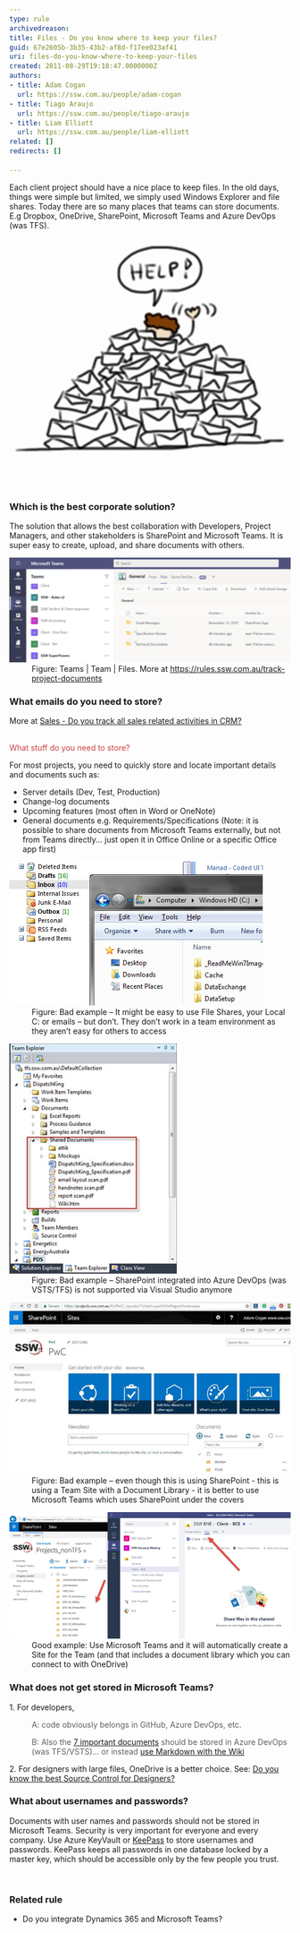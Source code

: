 ```yaml
---
type: rule
archivedreason: 
title: Files - Do you know where to keep your files?
guid: 67e2605b-3b35-43b2-af8d-f17ee023af41
uri: files-do-you-know-where-to-keep-your-files
created: 2011-08-29T19:18:47.0000000Z
authors:
- title: Adam Cogan
  url: https://ssw.com.au/people/adam-cogan
- title: Tiago Araujo
  url: https://ssw.com.au/people/tiago-araujo
- title: Liam Elliott
  url: https://ssw.com.au/people/liam-elliott
related: []
redirects: []

---
```



​​​Each client project should have a nice place to keep files. In the old days, things were simple but limited, we simply used Windows Explorer and file shares. Today there are so many places that teams can store documents. E.g Dropbox, OneDrive, SharePoint, Microsoft Teams and Azure DevOps (was TFS).<br>
<dl class="image"><dt>​<img src="Screen Shot 2020-10-29 at 11.02.48 AM.png" alt="Too much email" />​<br></dt></dl>
<br><excerpt class='endintro'></excerpt><br>
<h3 class="ssw15-rteElement-H3">Which is the best corporate solution?<br></h3><p>The solution that allows the best collaboration with Developers, Project Managers, and other stakeholders is SharePoint and Microsoft Teams. It is super easy to create, upload, and share documents with others.<br></p><dl class="image"><dt>
      <img src="Microsoft-Teams-Files.png" alt="Microsoft-Teams-Files.png" style="width:750px;" />
   </dt><dd>Figure: Teams | Team | Files. More at 
      <a href="/_layouts/15/FIXUPREDIRECT.ASPX?WebId=3dfc0e07-e23a-4cbb-aac2-e778b71166a2&TermSetId=07da3ddf-0924-4cd2-a6d4-a4809ae20160&TermId=c34a016c-d126-4e10-859e-4a0bbd2f08a6">https://rules.ssw.com.au/track-project-documents</a>​<br></dd></dl><h3 class="ssw15-rteElement-H3">What emails do you need to store?</h3><p class="ssw15-rteElement-P">More at <a href="/_layouts/15/FIXUPREDIRECT.ASPX?WebId=3dfc0e07-e23a-4cbb-aac2-e778b71166a2&TermSetId=07da3ddf-0924-4cd2-a6d4-a4809ae20160&TermId=aad93e59-5977-466f-8ab5-39b21fbca4dd">Sales - Do you track all sales related activities in CRM?​</a><br><span style="color:#cc4141;font-family:"segoe ui", "trebuchet ms", tahoma, arial, verdana, sans-serif;font-size:18px;"><br></span></p><p class="ssw15-rteElement-P">
   <span style="color:#cc4141;font-family:"segoe ui", "trebuchet ms", tahoma, arial, verdana, sans-serif;font-size:18px;">What stuff do you need to store?​</span><br></p><p>For most projects, you need to quickly store and locate important details and documents such as:<br></p><ul><li>Server details (Dev, Test, Production)<br></li><li>Change-log documents<br></li><li>Upcoming features (most often in Word or OneNote)<br></li><li>General documents e.g. Requirements/Specifications (Note: it is possible to share documents from Microsoft Teams externally, but not from Teams directly... just open it in ​Office Online or a specific Office app first)​<br></li></ul><p></p><dl class="badImage"><dt> 
      <img alt="Keep Files Bad Example" src="Dont-keep-files.jpg" /> 
   </dt><dd>Figure: Bad example – It might be easy to use File Shares, your Local C: or emails – but don’t. They don’t work in a team environment as they aren’t easy for others to access</dd></dl><dl class="badImage"><dt> 
      <img alt="Keep Files Bad Example" src="keep-files-TFS.jpg" /> 
   </dt><dd>Figure: Bad example – SharePoint integrated into Azure DevOps (was VSTS/TFS) is not supported via Visual Studio anymore</dd></dl><dl class="badImage"><dt> 
      <img alt="Keep Files Bad Example" src="keep-files-SP.jpg" /> 
   </dt><dd>Figure: Bad example – even though this is using SharePoint - this is using a Team Site with a Document Library - it is better to use Microsoft Teams which uses SharePoint under the covers</dd></dl><dl class="goodImage"><dt> 
      <img alt="Keep Files Good Example" src="keep-files-sp-teams.jpg" /> 
   </dt><dd>Good example: Use Microsoft Teams and it will automatically create a Site for the Team (and that includes a document library which you can connect to with OneDrive)</dd></dl><h3 class="ssw15-rteElement-H3">What does not get stored in Microsoft Teams? <br></h3><p>1.	For developers, 
   <br></p><blockquote style="margin:0px 0px 0px 40px;border:none;padding:0px;"><p>​A: code obviously belongs in GitHub, Azure DevOps, etc.</p><p>B: Also the <a href="/_layouts/15/FIXUPREDIRECT.ASPX?WebId=3dfc0e07-e23a-4cbb-aac2-e778b71166a2&TermSetId=07da3ddf-0924-4cd2-a6d4-a4809ae20160&TermId=951ffbf9-4066-42f3-a9b7-e0d8603e728b">7 important documents</a> should be stored in Azure DevOps (was TFS/VSTS).​​.. or instead 
      <a href="/_layouts/15/FIXUPREDIRECT.ASPX?WebId=3dfc0e07-e23a-4cbb-aac2-e778b71166a2&TermSetId=07da3ddf-0924-4cd2-a6d4-a4809ae20160&TermId=846474eb-27a1-4645-90ee-10a349fef714">use Markdown with the Wiki</a></p></blockquote><p>2.	For designers with large files, OneDrive is a better choice. See: <a href="/_layouts/15/FIXUPREDIRECT.ASPX?WebId=3dfc0e07-e23a-4cbb-aac2-e778b71166a2&TermSetId=07da3ddf-0924-4cd2-a6d4-a4809ae20160&TermId=2df3378d-f923-4f3f-8c86-ec1074f7f98b">Do you know the best Source Control for Designers?</a><br></p><h3>What about usernames and passwords?<br></h3><p>Documents with user names and passwords should not be stored in Microsoft Teams. Security is very important for everyone and every company. Use Azure KeyVault or <a href="http://keepass.info/" target="_blank">KeePass</a> to store usernames and passwords. KeePass keeps all passwords in one database locked by a master key, which should be accessible only by the few people you trust.<br></p><p>
   <br>
</p><h3 class="ssw15-rteElement-H3">Related rule<br></h3><ul><li>​<a>Do you integrate Dynamics 365 and Microsoft Teams?</a></li></ul><br>


